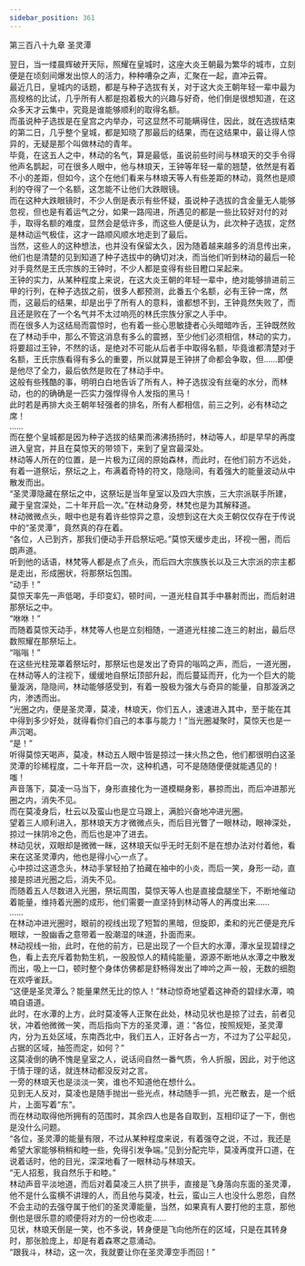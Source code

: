```yaml
---
sidebar_position: 361
---
```

 第三百八十九章 圣灵潭


翌日，当一缕晨辉破开天际，照耀在皇城时，这座大炎王朝最为繁华的城市，立刻便是在顷刻间爆发出惊人的活力，种种嘈杂之声，汇聚在一起，直冲云霄。  
最近几日，皇城内的话题，都是与种子选拔有关，对于这大炎王朝年轻一辈中最为高规格的比试，几乎所有人都是抱着极大的兴趣与好奇，他们倒是很想知道，在这众多天才云集中，究竟是谁能够顺利的取得名额。  
而虽说种子选拔是在皇宫之内举办，可这显然不可能瞒得住，因此，就在选拔结束的第二日，几乎整个皇城，都是知晓了那最后的结果，而在这结果中，最让得人惊异的，无疑是那个叫做林动的青年。  
毕竟，在这五人之中，林动的名气，算是最低，虽说前些时间与林琅天的交手令得他声名鹊起，可在很多人眼中，他与林琅天，王钟等年轻一辈的翘楚，依然是有着不小的差距，但如今，这个在他们看来与林琅天等人有些差距的林动，竟然也是顺利的夺得了一个名额，这怎能不让他们大跌眼镜。  
而在这种大跌眼镜时，不少人倒是表示有些怀疑，虽说种子选拔的含金量无人能够忽视，但也是有着运气之分，如果一路闯进，所遇见的都是一些比较好对付的对手，取得名额的难度，显然会是低许多，而这些人便是认为，此次种子选拔，定然是林动运气极佳，这才一路顺风顺水地走到了最后。  
当然，这些人的这种想法，也并没有保留太久，因为随着越来越多的消息传出来，他们也是清楚的见到知道了种子选拔中的确切对决，而当他们听到林动的最后一轮对手竟然是王氏宗族的王钟时，不少人都是变得有些目瞪口呆起来。  
王钟的实力，从某种程度上来说，在这大炎王朝的年轻一辈中，绝对能够排进前三甲的行列，在种子选拔之前，很多人都预测，此番五个名额，必有王钟一席，然而，这最后的结果，却是出乎了所有人的意料，谁都想不到，王钟竟然失败了，而且还是败在了一个名气并不太过响亮的林氏宗族分家之人手中。  
而在很多人为这结局而震惊时，也有着一些心思敏捷者心头暗暗咋舌，王钟既然败在了林动手中，那么不管这消息有多么的震撼，至少他们必须相信，林动的实力，将要超过王钟，不然的话，是绝对不可能从后者手中取得名额，毕竟谁都清楚对于名额，王氏宗族看得有多么的重要，所以就算是王钟拼了命都会争取，但……即便是他尽了全力，最后依然是败在了林动手中。  
这般有些残酷的事，明明白白地告诉了所有人，种子选拔没有丝毫的水分，而林动，也的的确确是一匹实力强悍得令人发指的黑马！  
此时若是再排大炎王朝年轻强者的排名，所有人都相信，前三之列，必有林动之席！  
……  
而在整个皇城都是因为种子选拔的结果而沸沸扬扬时，林动等人，却是早早的再度进入皇宫，并且在莫惊天的带领下，来到了皇宫最深处。  
林动等人所在的位置，是一片极为辽阔的原始森林，而此时，在他们前方不远处，有着一道祭坛，祭坛之上，布满着奇特的符文，隐隐间，有着强大的能量波动从中散发而出。  
“圣灵潭隐藏在祭坛之中，这祭坛是当年皇室以及四大宗族，三大宗派联手所建，藏于皇宫深处，二十年开启一次。”在林动身旁，林梵也是为其解释道。  
林动微微点头，眼中也是有着许些惊异之意，没想到这在大炎王朝仅仅存在于传说中的“圣灵潭”，竟然真的存在着。  
“各位，人已到齐，那我们便动手开启祭坛吧。”莫惊天缓步走出，环视一圈，而后朗声道。  
听到他的话语，林梵等人都是点了点头，而后四大宗族族长以及三大宗派的宗主都是走出，形成圈状，将那祭坛包围。  
“动手！”  
莫惊天率先一声低喝，手印变幻，顿时间，一道光柱自其手中暴射而出，而后射进那祭坛之中。  
“咻咻！”  
而随着莫惊天动手，林梵等人也是立刻相随，一道道光柱接二连三的射出，最后尽数照耀在那祭坛上。  
“嗡嗡！”  
在这些光柱笼罩着祭坛时，那祭坛也是发出了奇异的嗡鸣之声，而后，一道光圈，在林动等人的注视下，缓缓地自祭坛顶部升起，而后蔓延而开，化为一个巨大的能量漩涡，隐隐间，林动能够感受到，有着一股极为强大与奇异的能量，自那漩涡之内，渗透而出。  
“光圈之内，便是圣灵潭，莫凌，林琅天，你们五人，速速进入其中，至于能在其中得到多少好处，就得看你们自己的本事与能力！”当光圈凝聚时，莫惊天也是一声沉喝。  
“是！”  
听得莫惊天喝声，莫凌，林动五人眼中皆是掠过一抹火热之色，他们都很明白这圣灵潭的珍稀程度，二十年开启一次，这种机遇，可不是随随便便就能遇见的！  
嗤！  
声音落下，莫凌一马当下，身形直接化为一道模糊身影，暴掠而出，而后冲进那光圈之内，消失不见。  
而在莫凌身后，杜云以及蛮山也是立马跟上，满脸兴奋地冲进光圈。  
望着三人顺利进入，那林琅天方才微微点头，而后目光瞥了一眼林动，眼神深处，掠过一抹阴冷之色，而后也是冲了进去。  
林动见状，双眼却是微微一眯，这林琅天似乎无时无刻不是在想办法对付着他，看来在这圣灵潭内，他也是得小心一点了。  
心中掠过这道念头，林动手掌轻拍了拍藏在袖中的小炎，而后一笑，身形一动，直接是掠进光圈之后，消失不见。  
而随着五人尽数进入光圈，祭坛周围，莫惊天等人也是直接盘腿坐下，不断地催动着能量，维持着光圈的成形，他们需要一直坚持到林动等人的再度出来……  
……  
在林动冲进光圈时，眼前的视线出现了短暂的黑暗，但旋即，柔和的光芒便是充斥眼球，一股幽香之意带着一股潮湿的味道，扑面而来。  
林动视线一抬，此时，在他的前方，已是出现了一个巨大的水潭，潭水呈现碧绿之色，看上去充斥着勃勃生机，一股股惊人的精纯能量，源源不断地从水潭之中散发而出，吸上一口，顿时整个身体仿佛都是舒畅得发出了呻吟之声一般，无数的细胞在欢呼雀跃。  
“这便是圣灵潭么？能量果然无比的惊人！”林动惊奇地望着这神奇的碧绿水潭，喃喃自语道。  
此时，在水潭的上方，此时莫凌等人正聚在此处，林动见状也是掠了过去，前者见状，冲着他微微一笑，而后指向下方的圣灵潭，道：“各位，按照规矩，圣灵潭内，分为五处区域，东南西北中，我们五人，正好各占一方，不过为了公平起见，占据的区域，抽签而定，如何？”  
这莫凌倒的确不愧是皇室之人，说话间自然一番气质，令人折服，因此，对于他这于情于理的话，就连林动都没反对之言。  
一旁的林琅天也是淡淡一笑，谁也不知道他在想什么。  
见到无人反对，莫凌也是随手抛出一些光点，林动随手一抓，光芒散去，是一个纸片，上面写着“东”。  
而在林动取得他所拥有的范围时，其余四人也是各自取到，互相印证了一下，倒也是没什么问题。  
“各位，圣灵潭的能量有限，不过从某种程度来说，有着强夺之说，不过，我还是希望大家能够稍稍和睦一些，免得引发争端。”见到分配完毕，莫凌再度开口道，在说着话时，他的目光，深深地看了一眼林动与林琅天。  
“无人招惹，我自然乐于和睦。”  
林动声音平淡地道，而后对着莫凌三人拱了拱手，直接是飞身落向东面的圣灵潭，他不是什么蛮横不讲理的人，而且他与莫凌，杜云，蛮山三人也没什么恩怨，自然不会主动的去强夺属于他们的圣灵潭能量，当然，如果真有人要打他的主意，那他倒也是很乐意的顺便将对方的一份也收走……  
见状，林琅天倒是一笑，也不多说，转身便是飞向他所在的区域，只是在其转身时，那张脸庞上，却是有着森寒之意涌动。  
“跟我斗，林动，这一次，我就要让你在圣灵潭空手而回！”  
  
  
